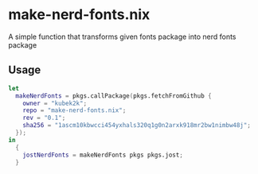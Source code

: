 # make-nerd-fonts.nix

A simple function that transforms given fonts package into nerd fonts package


## Usage

```nix
let 
  makeNerdFonts = pkgs.callPackage(pkgs.fetchFromGithub {
    owner = "kubek2k";
    repo = "make-nerd-fonts.nix";
    rev = "0.1";
    sha256 = "1ascm10kbwcci454yxhals320q1g0n2arxk918mr2bw1nimbw48j";
  });
in
  {
    jostNerdFonts = makeNerdFonts pkgs pkgs.jost;
  }
```
